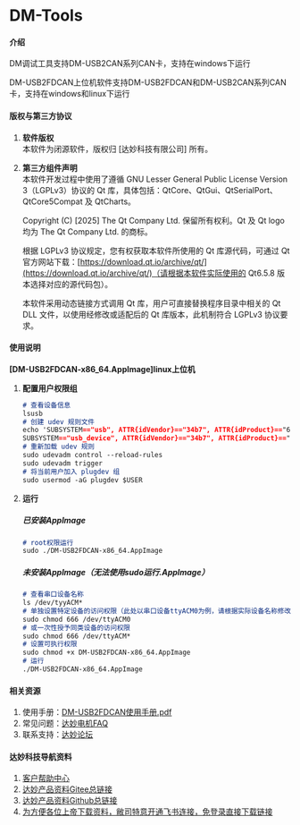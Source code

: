 # DM-Tools

#### 介绍
DM调试工具支持DM-USB2CAN系列CAN卡，支持在windows下运行

DM-USB2FDCAN上位机软件支持DM-USB2FDCAN和DM-USB2CAN系列CAN卡，支持在windows和linux下运行

#### 版权与第三方协议
1. **软件版权**  
   本软件为闭源软件，版权归 [达妙科技有限公司] 所有。

2. **第三方组件声明**  
   本软件开发过程中使用了遵循 GNU Lesser General Public License Version 3（LGPLv3）协议的 Qt 库，具体包括：QtCore、QtGui、QtSerialPort、QtCore5Compat 及 QtCharts。  

   Copyright (C) [2025] The Qt Company Ltd. 保留所有权利。Qt 及 Qt logo 均为 The Qt Company Ltd. 的商标。  

   根据 LGPLv3 协议规定，您有权获取本软件所使用的 Qt 库源代码，可通过 Qt 官方网站下载：[https://download.qt.io/archive/qt/](https://download.qt.io/archive/qt/)（请根据本软件实际使用的 Qt6.5.8 版本选择对应的源代码包）。  

   本软件采用动态链接方式调用 Qt 库，用户可直接替换程序目录中相关的 Qt DLL 文件，以使用经修改或适配后的 Qt 库版本，此机制符合 LGPLv3 协议要求。  

#### 使用说明
   **[DM-USB2FDCAN-x86_64.AppImage]linux上位机**
1. **配置用户权限组**
   ```markdown
   # 查看设备信息
   lsusb
   # 创建 udev 规则文件
   echo 'SUBSYSTEM=="usb", ATTR{idVendor}=="34b7", ATTR{idProduct}=="6877", MODE="0666", GROUP="plugdev"
   SUBSYSTEM=="usb_device", ATTR{idVendor}=="34b7", ATTR{idProduct}=="6877", MODE="0666", GROUP="plugdev"' | sudo tee /etc/udev/rules.d/99-dm-fdcan.rules > /dev/null
   # 重新加载 udev 规则
   sudo udevadm control --reload-rules
   sudo udevadm trigger
   # 将当前用户加入 plugdev 组
   sudo usermod -aG plugdev $USER
   ```
2. **运行**
   ##### 已安装AppImage
   ```markdown
   # root权限运行
   sudo ./DM-USB2FDCAN-x86_64.AppImage
   ```
   ##### 未安装AppImage（无法使用sudo运行.AppImage）
   ```markdown
   # 查看串口设备名称
   ls /dev/tyyACM*
   # 单独设置特定设备的访问权限（此处以串口设备ttyACM0为例，请根据实际设备名称修改）
   sudo chmod 666 /dev/ttyACM0
   # 或一次性授予同类设备的访问权限
   sudo chmod 666 /dev/ttyACM*
   # 设置可执行权限
   sudo chmod +x DM-USB2FDCAN-x86_64.AppImage
   # 运行
   ./DM-USB2FDCAN-x86_64.AppImage
   ```

#### 相关资源

1.  使用手册：[DM-USB2FDCAN使用手册.pdf](https://gitee.com/kit-miao/dm-usb2-fdcan/blob/master/%E4%B8%8A%E4%BD%8D%E6%9C%BA/README.md)
2.  常见问题：[达妙电机FAQ](https://gl1po2nscb.feishu.cn/wiki/NGhYwis06iKQqTkUwa6ckRaSnld)
3.  联系支持：[达妙论坛](https://bbs.dmbot.cn/tags)

#### 达妙科技导航资料

1. [客户帮助中心](https://gl1po2nscb.feishu.cn/wiki/MZ32w0qnnizTpOkNvAZcJ9SlnXb)
2. [达妙产品资料Gitee总链接](https://gitee.com/kit-miao/damiao)
3. [达妙产品资料Github总链接](https://github.com/dmBots/DAMIAO-Motor)
4. [为方便各位上帝下载资料，敝司特意开通飞书连接，免登录直接下载链接](https://gl1po2nscb.feishu.cn/drive/folder/RJL7fFT4ll9PDSdvM6Pc5vntnPw)